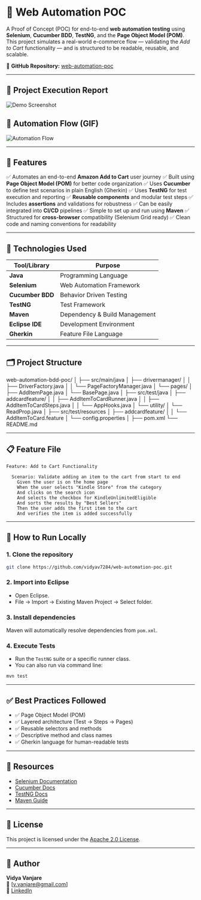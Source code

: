 

# 🧪 Web Automation POC

A Proof of Concept (POC) for end-to-end **web automation testing** using **Selenium**, **Cucumber BDD**, **TestNG**, and the **Page Object Model (POM)**. This project simulates a real-world e-commerce flow — validating the *Add to Cart* functionality — and is structured to be readable, reusable, and scalable.

🔗 **GitHub Repository:** [web-automation-poc](https://github.com/vidyav7284/web-automation-poc)

---

## 📸 Project Execution Report

![Demo Screenshot](https://github.com/user-attachments/assets/58a45044-2c70-4f48-a988-357bb421d26c)


## 🎥 Automation Flow (GIF)

![Automation Flow](https://github.com/user-attachments/assets/250ffd14-ab1e-4f3c-9da2-8420b32349cf)



---

## 🚀 Features

✅ Automates an end-to-end **Amazon Add to Cart** user journey
✅ Built using **Page Object Model (POM)** for better code organization
✅ Uses **Cucumber** to define test scenarios in plain English (Gherkin)
✅ Uses **TestNG** for test execution and reporting
✅ **Reusable components** and modular test steps
✅ Includes **assertions** and validations for robustness
✅ Can be easily integrated into **CI/CD** pipelines
✅ Simple to set up and run using **Maven**
✅ Structured for **cross-browser** compatibility (Selenium Grid ready)
✅ Clean code and naming conventions for readability

---

## 🔧 Technologies Used

| Tool/Library     | Purpose                       |
| ---------------- | ----------------------------- |
| **Java**         | Programming Language          |
| **Selenium**     | Web Automation Framework      |
| **Cucumber BDD** | Behavior Driven Testing       |
| **TestNG**       | Test Framework                |
| **Maven**        | Dependency & Build Management |
| **Eclipse IDE**  | Development Environment       |
| **Gherkin**      | Feature File Language         |

---

## 🗂️ Project Structure

web-automation-bdd-poc/
│
├── src/main/java
│   ├── drivermanager/
│   │   ├── DriverFactory.java
│   │   └── PageFactoryManager.java
│   └── pages/
│       ├── AddItemPage.java
│       └── BasePage.java
│
├── src/test/java
│   ├── addcardfeature/
│   │   ├── AddItemToCardRunner.java
│   │   ├── AddItemToCardSteps.java
│   │   └── AppHooks.java
│   └── utility/
│       └── ReadProp.java
│
├── src/test/resources
│   ├── addcardfeature/
│   │   └── AddItemToCard.feature
│   └── config.properties
│
├── pom.xml
└── README.md


---

## 📋  Feature File

```gherkin
Feature: Add to Cart Functionality

  Scenario: Validate adding an item to the cart from start to end
    Given the user is on the home page
    When the user selects "Kindle Store" from the category
    And clicks on the search icon
    And selects the checkbox for KindleUnlimitedEligible
    And sorts the results by "Best Sellers"
    Then the user adds the first item to the cart
    And verifies the item is added successfully
```

---

## 🧪 How to Run Locally

### 1. Clone the repository

```bash
git clone https://github.com/vidyav7284/web-automation-poc.git
```

### 2. Import into Eclipse

* Open Eclipse.
* File → Import → Existing Maven Project → Select folder.

### 3. Install dependencies

Maven will automatically resolve dependencies from `pom.xml`.

### 4. Execute Tests

* Run the `TestNG` suite or a specific runner class.
* You can also run via command line:

```bash
mvn test
```

---

## ✅ Best Practices Followed

* ✅ Page Object Model (POM)
* ✅ Layered architecture (Test → Steps → Pages)
* ✅ Reusable selectors and methods
* ✅ Descriptive method and class names
* ✅ Gherkin language for human-readable tests

---

## 📎 Resources

* [Selenium Documentation](https://www.selenium.dev/documentation/)
* [Cucumber Docs](https://cucumber.io/docs/)
* [TestNG Docs](https://testng.org/doc/)
* [Maven Guide](https://maven.apache.org/guides/index.html)

---

## 📄 License

This project is licensed under the [Apache 2.0 License](LICENSE).

---

## 👤 Author

**Vidya Vanjare**  
📧 [v.vanjare@gmail.com]  
📎 [LinkedIn](https://www.linkedin.com/in/vidya-vanjare)  
